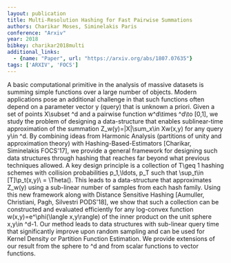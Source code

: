 ```yaml
---
layout: publication
title: Multi-Resolution Hashing for Fast Pairwise Summations
authors: Charikar Moses, Siminelakis Paris
conference: "Arxiv"
year: 2018
bibkey: charikar2018multi
additional_links:
  - {name: "Paper", url: "https://arxiv.org/abs/1807.07635"}
tags: ['ARXIV', 'FOCS']
---
```

A basic computational primitive in the analysis of massive datasets is summing simple functions over a large number of objects. Modern applications pose an additional challenge in that such functions often depend on a parameter vector y (query) that is unknown a priori. Given a set of points X\subset ^d and a pairwise function w^d\times ^d\to [0,1], we study the problem of designing a data-structure that enables sublinear-time approximation of the summation Z_w(y)=|X|\sum_x\in Xw(x,y) for any query y\in ^d. By combining ideas from Harmonic Analysis (partitions of unity and approximation theory) with Hashing-Based-Estimators [Charikar, Siminelakis FOCS'17], we provide a general framework for designing such data structures through hashing that reaches far beyond what previous techniques allowed. A key design principle is a collection of T\geq 1 hashing schemes with collision probabilities p_1,\ldots, p_T such that \sup_t\in [T]\p_t(x,y)\ = \Theta(). This leads to a data-structure that approximates Z_w(y) using a sub-linear number of samples from each hash family. Using this new framework along with Distance Sensitive Hashing [Aumuller, Christiani, Pagh, Silvestri PODS'18], we show that such a collection can be constructed and evaluated efficiently for any log-convex function w(x,y)=e^\phi(\langle x,y\rangle) of the inner product on the unit sphere x,y\in ^d-1. Our method leads to data structures with sub-linear query time that significantly improve upon random sampling and can be used for Kernel Density or Partition Function Estimation. We provide extensions of our result from the sphere to ^d and from scalar functions to vector functions.
